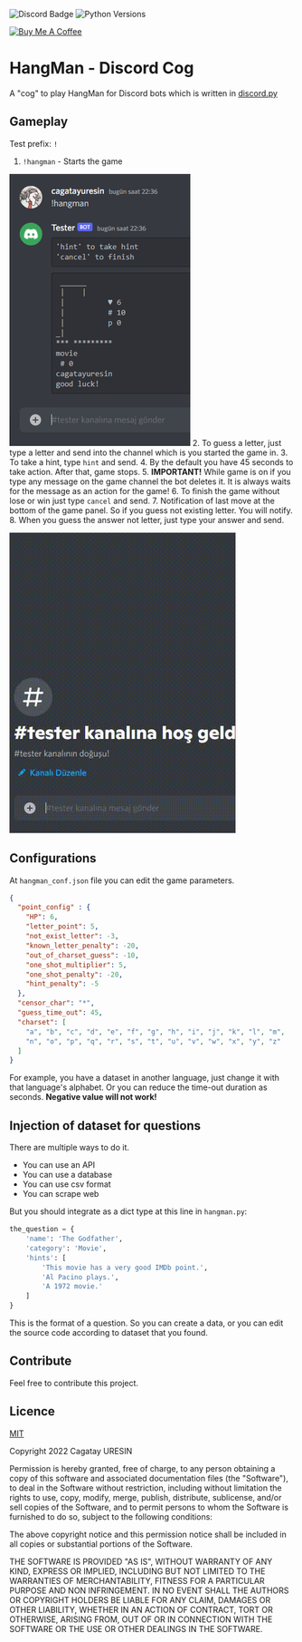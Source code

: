 ![Discord Badge](https://img.shields.io/badge/Discord-API-7289DA?style=flat&logo=discord&logoColor=white)
![Python Versions](https://img.shields.io/pypi/pyversions/discord.py.svg?style=flat&logo=python&logoColor=white)

<a href="https://www.buymeacoffee.com/cagatayuresin" target="_blank"><img src="https://cdn.buymeacoffee.com/buttons/default-orange.png" alt="Buy Me A Coffee" height="41" width="174"></a>
# HangMan - Discord Cog

A "cog" to play HangMan for Discord bots which is written in [discord.py](https://github.com/Rapptz/discord.py)

## Gameplay
Test prefix: `!`
1. `!hangman` - Starts the game

![Game Panel](docs/images/game_panel.png)
2. To guess a letter, just type a letter and send into the channel which is you started the game in.
3. To take a hint, type `hint` and send.
4. By the default you have 45 seconds to take action. After that, game stops.
5. **IMPORTANT!** While game is on if you type any message on the game channel the bot deletes it. It is always waits
for the message as an action for the game!
6. To finish the game without lose or win just type `cancel` and send.
7. Notification of last move at the bottom of the game panel. So if you guess not existing letter. You will notify.
8. When you guess the answer not letter, just type your answer and send. 

![Game Play](docs/images/game_play.gif)

## Configurations
At `hangman_conf.json` file you can edit the game parameters.

```json
{
  "point_config" : {
    "HP": 6,
    "letter_point": 5,
    "not_exist_letter": -3,
    "known_letter_penalty": -20,
    "out_of_charset_guess": -10,
    "one_shot_multiplier": 5,
    "one_shot_penalty": -20,
    "hint_penalty": -5
  },
  "censor_char": "*",
  "guess_time_out": 45,
  "charset": [
    "a", "b", "c", "d", "e", "f", "g", "h", "i", "j", "k", "l", "m",
    "n", "o", "p", "q", "r", "s", "t", "u", "v", "w", "x", "y", "z"
  ]
}
```
For example, you have a dataset in another language, just change it with that language's alphabet.
Or you can reduce the time-out duration as seconds. **Negative value will not work!**

## Injection of dataset for questions

There are multiple ways to do it.
* You can use an API
* You can use a database
* You can use csv format
* You can scrape web

But you should integrate as a dict type at this line in `hangman.py`:
```py
the_question = {
    'name': 'The Godfather',
    'category': 'Movie',
    'hints': [
        'This movie has a very good IMDb point.',
        'Al Pacino plays.',
        'A 1972 movie.'
    ]
}
```
This is the format of a question. So you can create a data, 
or you can edit the source code according to dataset that you found.

## Contribute

Feel free to contribute this project.

## Licence

[MIT]()

Copyright 2022 Cagatay URESIN

Permission is hereby granted, free of charge, to any person obtaining a copy of this software and associated
documentation files (the "Software"), to deal in the Software without restriction, including without limitation the 
rights to use, copy, modify, merge, publish, distribute, sublicense, and/or sell copies of the Software, and to permit 
persons to whom the Software is furnished to do so, subject to the following conditions:

The above copyright notice and this permission notice shall be included in all copies or substantial portions of the 
Software.

THE SOFTWARE IS PROVIDED "AS IS", WITHOUT WARRANTY OF ANY KIND, EXPRESS OR IMPLIED, INCLUDING BUT NOT LIMITED TO THE 
WARRANTIES OF MERCHANTABILITY, FITNESS FOR A PARTICULAR PURPOSE AND NON INFRINGEMENT. IN NO EVENT SHALL THE AUTHORS OR 
COPYRIGHT HOLDERS BE LIABLE FOR ANY CLAIM, DAMAGES OR OTHER LIABILITY, WHETHER IN AN ACTION OF CONTRACT, TORT OR
OTHERWISE, ARISING FROM, OUT OF OR IN CONNECTION WITH THE SOFTWARE OR THE USE OR OTHER DEALINGS IN THE SOFTWARE.

